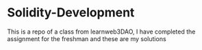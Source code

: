 # Solidity-Development
This is a repo of a class from learnweb3DAO, I have completed the assignment for the freshman and these are my solutions 
